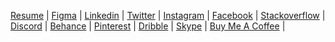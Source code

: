 [Resume]() |
[Figma](https://www.figma.com/@mariglendoda) |
[Linkedin](https://www.linkedin.com/in/mariglen-doda) |
[Twitter](https://twitter.com/DodaMariglen) |
[Instagram](https://www.instagram.com/mdoda_005) |
[Facebook](https://www.facebook.com/doda.mariglen.1999) |
[Stackoverflow](https://stackoverflow.com/users/12009833/mariglen-doda) |
[Discord](https://discord.gg/KMN3ZjfdWs) |
[Behance](https://www.behance.net/mariglendoda) |
[Pinterest](https://www.pinterest.com/mariglendoda/) |
[Dribble](https://dribbble.com/mariglen_doda) |
[Skype](https://join.skype.com/invite/mdWoSEAJZdFJ) |
[Buy Me A Coffee](https://www.buymeacoffee.com/mariglendol) |
